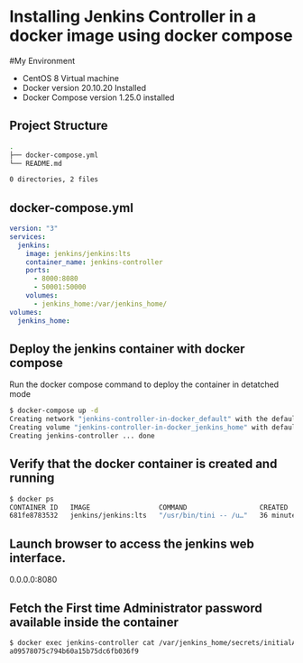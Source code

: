 # Installing Jenkins Controller in a docker image using docker compose 

#My Environment
* CentOS 8 Virtual machine
* Docker version 20.10.20 Installed
* Docker Compose version 1.25.0 installed 

## Project Structure

```bash
.
├── docker-compose.yml
└── README.md

0 directories, 2 files

```
## docker-compose.yml

```yaml
version: "3"
services:
  jenkins:
    image: jenkins/jenkins:lts
    container_name: jenkins-controller
    ports:
      - 8000:8080
      - 50001:50000
    volumes:
      - jenkins_home:/var/jenkins_home/
volumes:
  jenkins_home:
```

## Deploy the jenkins container with docker compose

Run the docker compose command to deploy the container in detatched mode

```bash
$ docker-compose up -d
Creating network "jenkins-controller-in-docker_default" with the default driver
Creating volume "jenkins-controller-in-docker_jenkins_home" with default driver
Creating jenkins-controller ... done
```

## Verify that the docker container is created and running
```bash
$ docker ps
CONTAINER ID   IMAGE                 COMMAND                  CREATED          STATUS          PORTS                                                                                             NAMES
681fe8783532   jenkins/jenkins:lts   "/usr/bin/tini -- /u…"   36 minutes ago   Up 36 minutes   0.0.0.0:8000->8080/tcp, :::8000->8080/tcp, 0.0.0.0:50001->50000/tcp, :::50001->50000/tcp          jenkins-controller
```
## Launch browser to access the jenkins web interface.
0.0.0.0:8080

## Fetch the First time Administrator password available inside the container

```bash
$ docker exec jenkins-controller cat /var/jenkins_home/secrets/initialAdminPassword
a09578075c794b60a15b75dc6fb036f9
```

